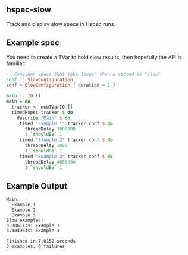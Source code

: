 ## hspec-slow

Track and display slow specs in Hspec runs.

## Example spec

You need to create a TVar to hold slow results, then hopefully the API is familiar:

```haskell
-- Consider specs that take longer than a second as "slow"
conf :: SlowConfiguration
conf = SlowConfiguration { duration = 1 }

main :: IO ()
main = do
  tracker <- newTVarIO []
  timedHspec tracker $ do
    describe "Main" $ do
     timed "Example 1" tracker conf $ do
       threadDelay 3000000
       1 `shouldBe` 1
     timed "Example 2" tracker conf $ do
       threadDelay 1000
       1 `shouldBe` 1
     timed "Example 3" tracker conf $ do
       threadDelay 4000000
       1 `shouldBe` 1
```

## Example Output

```
Main
  Example 1
  Example 2
  Example 3
Slow examples:
3.006113s: Example 1
4.004954s: Example 3

Finished in 7.0152 seconds
3 examples, 0 failures
```
